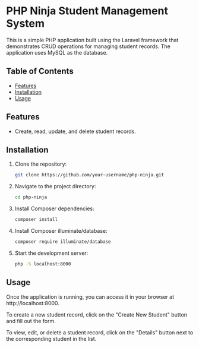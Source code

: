 # PHP Ninja Student Management System

This is a simple PHP application built using the Laravel framework that demonstrates CRUD operations for managing student records. The application uses MySQL as the database.

## Table of Contents

- [Features](#features)
- [Installation](#installation)
- [Usage](#usage)

## Features

- Create, read, update, and delete student records.

## Installation

1. Clone the repository:
   ```bash
   git clone https://github.com/your-username/php-ninja.git
   ```

2. Navigate to the project directory:
   ```bash
   cd php-ninja
   ```

3. Install Composer dependencies:
   ```bash
   composer install
   ```
   
4. Install Composer illuminate/database:
   ```bash
   composer require illuminate/database
   ```

5. Start the development server:
   ```bash
   php -S localhost:8000
   ```

## Usage

Once the application is running, you can access it in your browser at http://localhost:8000.

To create a new student record, click on the "Create New Student" button and fill out the form.

To view, edit, or delete a student record, click on the "Details" button next to the corresponding student in the list.

